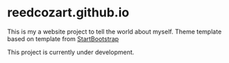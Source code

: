 # reedcozart.github.io

This is my a website project to tell the world about myself. Theme template based on template from  [StartBootstrap](https://startbootstrap.com)

This project is currently under development.
